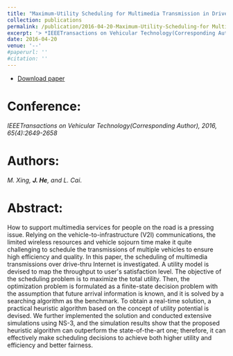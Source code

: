 ```yaml
---
title: "Maximum-Utility Scheduling for Multimedia Transmission in Drive-ThruInternet"
collection: publications
permalink: /publication/2016-04-20-Maximum-Utility-Scheduling-for Multimedia-Transmission/
excerpt: '> *IEEETransactions on Vehicular Technology(Corresponding Author), 2016, 65(4):2649-2658*<br>*M. Xing, **J. He**, and L. Cai*.'
date: 2016-04-20
venue: '--'
#paperurl: ''
#citation: ''
---  
```

- [Download paper](https://ieeexplore.ieee.org/document/7089288/)  


Conference:  
===  
*IEEETransactions on Vehicular Technology(Corresponding Author), 2016, 65(4):2649-2658*  

Authors:  
===  
*M. Xing, **J. He**, and L. Cai*.  

Abstract:  
===  
How to support multimedia services for people on the road is a pressing issue. Relying on the vehicle-to-infrastructure (V2I) communications, the limited wireless resources and vehicle sojourn time make it quite challenging to schedule the transmissions of multiple vehicles to ensure high efficiency and quality. In this paper, the scheduling of multimedia transmissions over drive-thru Internet is investigated. A utility model is devised to map the throughput to user's satisfaction level. The objective of the scheduling problem is to maximize the total utility. Then, the optimization problem is formulated as a finite-state decision problem with the assumption that future arrival information is known, and it is solved by a searching algorithm as the benchmark. To obtain a real-time solution, a practical heuristic algorithm based on the concept of utility potential is devised. We further implemented the solution and conducted extensive simulations using NS-3, and the simulation results show that the proposed heuristic algorithm can outperform the state-of-the-art one; therefore, it can effectively make scheduling decisions to achieve both higher utility and efficiency and better fairness.  
